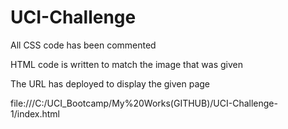 # UCI-Challenge
All CSS code has been commented 

HTML code is written to match the image that was given

The URL has deployed to display the given page

file:///C:/UCI_Bootcamp/My%20Works(GITHUB)/UCI-Challenge-1/index.html
